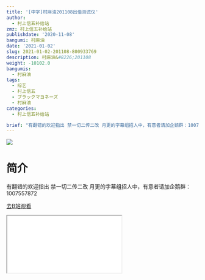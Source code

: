 ```yaml
---
title: '[中字]村麻油201108出借测谎仪'
author:
  - 村上信五补给站
zmz: 村上信五补给站
publishdate: '2020-11-08'
bangumi: 村麻油
date: '2021-01-02'
slug: 2021-01-02-201108-800933769
description: 村麻油&#8226;201108
weight: -10102.0
bangumis:
  - 村麻油
tags:
  - 综艺
  - 村上信五
  - ブラックマヨネーズ
  - 村麻油
categories:
  - 村上信五补给站

brief: "有翻错的欢迎指出 禁一切二传二改 月更的字幕组招人中，有意者请加企鹅群：1007557872"
---
```

![](https://raw.githubusercontent.com/tcgriffith/owaraisite/master/static/tmpimg/12a276d2a18ebbc5347d5ffb818cc1d8524ffe41.jpg.480.jpg)
# 简介  
有翻错的欢迎指出
禁一切二传二改
月更的字幕组招人中，有意者请加企鹅群：1007557872  

[去B站观看](https://www.bilibili.com/video/av800933769/)
<div class ="resp-container"><iframe class="testiframe" src="//player.bilibili.com/player.html?aid=800933769"", scrolling="no", allowfullscreen="true" > </iframe></div> 
